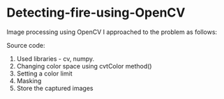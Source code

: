 # Detecting-fire-using-OpenCV
 Image processing using OpenCV
 I approached to the problem as follows:

Source code:
1) Used libraries - cv, numpy.
2) Changing color space using cvtColor method()
3) Setting a color limit
4) Masking
5) Store the captured images
